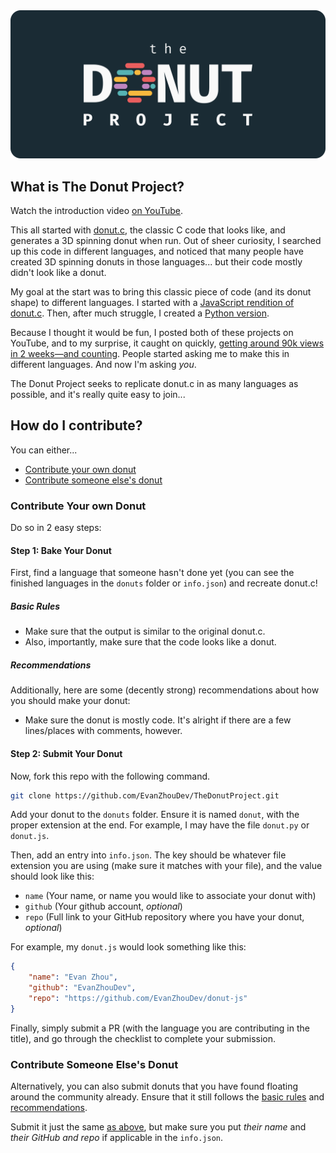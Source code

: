<img alt="The Donut Project Banner" src="./assets/banner.svg">

## What is The Donut Project?

Watch the introduction video [on YouTube](https://www.youtube.com/watch?v=txWCx1ku_2U).

This all started with [donut.c](https://www.a1k0n.net/2006/09/15/obfuscated-c-donut.html), the classic C code that looks like, and generates a 3D spinning donut when run. Out of sheer curiosity, I searched up this code in different languages, and noticed that many people have created 3D spinning donuts in those languages... but their code mostly didn't look like a donut.

My goal at the start was to bring this classic piece of code (and its donut shape) to different languages. I started with a [JavaScript rendition of donut.c](https://github.com/EvanZhouDev/donut-js). Then, after much struggle, I created a [Python version](https://github.com/EvanZhouDev/donut-py).

Because I thought it would be fun, I posted both of these projects on YouTube, and to my surprise, it caught on quickly, [getting around 90k views in 2 weeks—and counting](https://www.youtube.com/watch?v=tzpfyTFvU6M). People started asking me to make this in different languages. And now I'm asking _you_.

The Donut Project seeks to replicate donut.c in as many languages as possible, and it's really quite easy to join...

## How do I contribute?

You can either...
* [Contribute your own donut](#contribute-your-own-donut)
* [Contribute someone else's donut](#contribute-someone-elses-donut)

### Contribute Your own Donut

Do so in 2 easy steps:

#### Step 1: Bake Your Donut

First, find a language that someone hasn't done yet (you can see the finished languages in the `donuts` folder or `info.json`) and recreate donut.c!

##### Basic Rules
* Make sure that the output is similar to the original donut.c.
* Also, importantly, make sure that the code looks like a donut.

##### Recommendations
Additionally, here are some (decently strong) recommendations about how you should make your donut:

* Make sure the donut is mostly code. It's alright if there are a few lines/places with comments, however.

#### Step 2: Submit Your Donut

Now, fork this repo with the following command.

```bash
git clone https://github.com/EvanZhouDev/TheDonutProject.git
```

Add your donut to the `donuts` folder. Ensure it is named `donut`, with the proper extension at the end. For example, I may have the file `donut.py` or `donut.js`.

Then, add an entry into `info.json`. The key should be whatever file extension you are using (make sure it matches with your file), and the value should look like this:
* `name` (Your name, or name you would like to associate your donut with)
* `github` (Your github account, *optional*)
* `repo` (Full link to your GitHub repository where you have your donut, *optional*)

For example, my `donut.js` would look something like this:

```json
{
    "name": "Evan Zhou",
    "github": "EvanZhouDev",
    "repo": "https://github.com/EvanZhouDev/donut-js"
}
```

Finally, simply submit a PR (with the language you are contributing in the title), and go through the checklist to complete your submission.

### Contribute Someone Else's Donut

Alternatively, you can also submit donuts that you have found floating around the community already. Ensure that it still follows the [basic rules](#basic-rules) and [recommendations](#recommendations).

Submit it just the same [as above](#step-2-submit-your-donut), but make sure you put *their name* and *their GitHub and repo* if applicable in the `info.json`.
